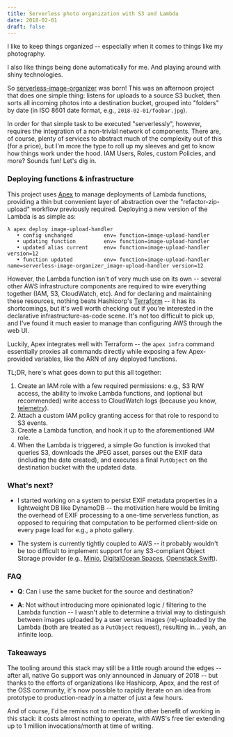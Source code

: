 ```yaml
---
title: Serverless photo organization with S3 and Lambda
date: 2018-02-01
draft: false
---
```


I like to keep things organized -- especially when it comes to things like my
photography.

I also like things being done automatically for me. And playing around with
shiny technologies.

So [serverless-image-organizer][gh-link] was born! This was an afternoon project
that does one simple thing: listens for uploads to a source S3 bucket, then
sorts all incoming photos into a destination bucket, grouped into "folders" by
date (in ISO 8601 date format, e.g., `2018-02-01/foobar.jpg`).

In order for that simple task to be executed "serverlessly", however, requires
the integration of a non-trivial network of components. There are, of course,
plenty of services to abstract much of the complexity out of this (for a price),
but I'm more the type to roll up my sleeves and get to know how things work
under the hood. IAM Users, Roles, custom Policies, and more? Sounds fun! Let's
dig in.

### Deploying functions & infrastructure

This project uses [Apex][apex] to manage deployments of Lambda functions,
providing a thin but convenient layer of abstraction over the
"refactor-zip-upload" workflow previously required. Deploying a new version of
the Lambda is as simple as:

```
λ apex deploy image-upload-handler
   • config unchanged          env= function=image-upload-handler
   • updating function         env= function=image-upload-handler
   • updated alias current     env= function=image-upload-handler version=12
   • function updated          env= function=image-upload-handler name=serverless-image-organizer_image-upload-handler version=12
```

However, the Lambda function isn't of very much use on its own -- several other
AWS infrastructure components are required to wire everything together (IAM, S3,
CloudWatch, etc). And for declaring and maintaining these resources, nothing
beats Hashicorp's [Terraform][terraform] -- it has its shortcomings, but it's
well worth checking out if you're interested in the declarative
infrastructure-as-code scene. It's not too difficult to pick up, and I've found
it much easier to manage than configuring AWS through the web UI.

Luckily, Apex integrates well with Terraform -- the `apex infra` command
essentially proxies all commands directly while exposing a few Apex-provided
variables, like the ARN of any deployed functions.

TL;DR, here's what goes down to put this all together:

1. Create an IAM role with a few required permissions: e.g., S3 R/W access, the
   ability to invoke Lambda functions, and (optional but recommended) write
   access to CloudWatch logs (because you know, [telemetry][telemetry]).
1. Attach a custom IAM policy granting access for that role to respond to S3
   events.
1. Create a Lambda function, and hook it up to the aforementioned IAM role.
1. When the Lambda is triggered, a simple Go function is invoked that queries
   S3, downloads the JPEG asset, parses out the EXIF data (including the date
   created), and executes a final `PutObject` on the destination bucket with the
   updated data.

### What's next?

- I started working on a system to persist EXIF metadata properties in a
  lightweight DB like DynamoDB -- the motivation here would be limiting the
  overhead of EXIF processing to a one-time serverless function, as opposed to
  requiring that computation to be performed client-side on every page load for
  e.g., a photo gallery.

* The system is currently tightly coupled to AWS -- it probably wouldn't be too
  difficult to implement support for any S3-compliant Object Storage provider
  (e.g., [Minio][minio], [DigitalOcean Spaces][do-spaces], [Openstack
  Swift][os-swift]).

### FAQ

- **Q**: Can I use the same bucket for the source and destination?

* **A**: Not without introducing more opinionated logic / filtering to the
  Lambda function -- I wasn't able to determine a trivial way to distinguish
  between images uploaded by a user versus images (re)-uploaded by the Lambda
  (both are treated as a `PutObject` request), resulting in... yeah, an infinite
  loop.

### Takeaways

The tooling around this stack may still be a little rough around the edges --
after all, native Go support was only announced in January of 2018 -- but thanks
to the efforts of organizations like Hashicorp, Apex, and the rest of the OSS
community, it's now possible to rapidly iterate on an idea from prototype to
production-ready in a matter of just a few hours.

And of course, I'd be remiss not to mention the other benefit of working in this
stack: it costs almost nothing to operate, with AWS's free tier extending up to
1 million invocations/month at time of writing.

[apex]: https://github.com/apex/apex
[do-spaces]: https://www.digitalocean.com/products/spaces/
[gh-link]: https://github.com/jessestuart/serverless-image-organizer
[minio]: https://minio.io
[os-swift]: https://www.openstack.org/software/releases/ocata/components/swift
[telemetry]: https://www.safaribooksonline.com/library/view/the-devops-handbook/9781457191381/DOHB-ch_14.xhtml
[terraform]: https://github.com/hashicorp/terraform
